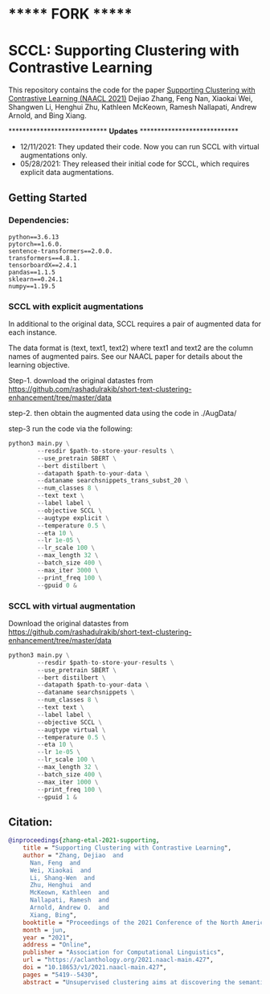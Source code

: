 
# ***** FORK *****
# SCCL: Supporting Clustering with Contrastive Learning 

This repository contains the code for the paper [Supporting Clustering with Contrastive Learning (NAACL 2021)](https://aclanthology.org/2021.naacl-main.427.pdf) Dejiao Zhang, Feng Nan, Xiaokai Wei, Shangwen Li, Henghui Zhu, Kathleen McKeown, Ramesh Nallapati, Andrew Arnold, and Bing Xiang.

**************************** **Updates** ****************************
* 12/11/2021: They updated their code. Now you can run SCCL with virtual augmentations only. 
* 05/28/2021: They released their initial code for SCCL, which requires explicit data augmentations.


## Getting Started

### Dependencies:
    python==3.6.13 
    pytorch==1.6.0. 
    sentence-transformers==2.0.0. 
    transformers==4.8.1. 
    tensorboardX==2.4.1
    pandas==1.1.5
    sklearn==0.24.1
    numpy==1.19.5
      

### SCCL with explicit augmentations 

In additional to the original data, SCCL requires a pair of augmented data for each instance. 

The data format is (text, text1, text2) where text1 and text2 are the column names of augmented pairs. 
 See our NAACL paper for details about the learning objective. 

Step-1. download the original datastes from https://github.com/rashadulrakib/short-text-clustering-enhancement/tree/master/data

step-2. then obtain the augmented data using the code in ./AugData/

step-3 run the code via the following:

```python
python3 main.py \
        --resdir $path-to-store-your-results \
        --use_pretrain SBERT \
        --bert distilbert \
        --datapath $path-to-your-data \
        --dataname searchsnippets_trans_subst_20 \
        --num_classes 8 \
        --text text \
        --label label \
        --objective SCCL \
        --augtype explicit \
        --temperature 0.5 \
        --eta 10 \
        --lr 1e-05 \
        --lr_scale 100 \
        --max_length 32 \
        --batch_size 400 \
        --max_iter 3000 \
        --print_freq 100 \
        --gpuid 0 &

```


### SCCL with virtual augmentation 

Download the original datastes from 
https://github.com/rashadulrakib/short-text-clustering-enhancement/tree/master/data

```python
python3 main.py \
        --resdir $path-to-store-your-results \
        --use_pretrain SBERT \
        --bert distilbert \
        --datapath $path-to-your-data \
        --dataname searchsnippets \
        --num_classes 8 \
        --text text \
        --label label \
        --objective SCCL \
        --augtype virtual \
        --temperature 0.5 \
        --eta 10 \
        --lr 1e-05 \
        --lr_scale 100 \
        --max_length 32 \
        --batch_size 400 \
        --max_iter 1000 \
        --print_freq 100 \
        --gpuid 1 &

```



## Citation:

```bibtex
@inproceedings{zhang-etal-2021-supporting,
    title = "Supporting Clustering with Contrastive Learning",
    author = "Zhang, Dejiao  and
      Nan, Feng  and
      Wei, Xiaokai  and
      Li, Shang-Wen  and
      Zhu, Henghui  and
      McKeown, Kathleen  and
      Nallapati, Ramesh  and
      Arnold, Andrew O.  and
      Xiang, Bing",
    booktitle = "Proceedings of the 2021 Conference of the North American Chapter of the Association for Computational Linguistics: Human Language Technologies",
    month = jun,
    year = "2021",
    address = "Online",
    publisher = "Association for Computational Linguistics",
    url = "https://aclanthology.org/2021.naacl-main.427",
    doi = "10.18653/v1/2021.naacl-main.427",
    pages = "5419--5430",
    abstract = "Unsupervised clustering aims at discovering the semantic categories of data according to some distance measured in the representation space. However, different categories often overlap with each other in the representation space at the beginning of the learning process, which poses a significant challenge for distance-based clustering in achieving good separation between different categories. To this end, we propose Supporting Clustering with Contrastive Learning (SCCL) {--} a novel framework to leverage contrastive learning to promote better separation. We assess the performance of SCCL on short text clustering and show that SCCL significantly advances the state-of-the-art results on most benchmark datasets with 3{\%}-11{\%} improvement on Accuracy and 4{\%}-15{\%} improvement on Normalized Mutual Information. Furthermore, our quantitative analysis demonstrates the effectiveness of SCCL in leveraging the strengths of both bottom-up instance discrimination and top-down clustering to achieve better intra-cluster and inter-cluster distances when evaluated with the ground truth cluster labels.",}

```
    
